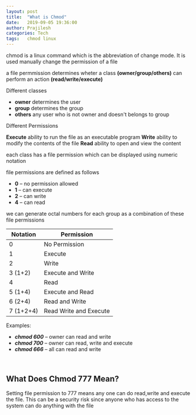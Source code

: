```yaml
---
layout: post
title:  "What is Chmod"
date:   2019-09-05 19:36:00 
author: Prajilesh
categories: Tech
tags:	chmod linux
---
```


chmod is a linux command which is the abbreviation of change mode. It is used manually  change the  permission of a file

a file permmission determines wheter a class **(owner/group/others)** can perform an action **(read/write/execute)**

Different classes 
 * **owner**  determines the user  
 * **group** determines the group
 * **others** any user who is not owner and doesn't belongs to group

Different Permissions

**Execute** ability to run the file as an executable program
**Write** ability to modify the contents of the file
**Read** ability to open and view the content 

each class has a file permission which can be displayed using numeric notation

file permissions are defined as follows
 * **0** – no permission allowed
 * **1** – can execute
 * **2** – can write
 * **4** – can read

 we can generate octal numbers for each group as a combination of these file permissions

| Notation 	|  Permission	|
|---	|---	|
| 0 	|  No Permission	|
| 1 	|  Execute	|
|  2	|  	Write|
| 3 (1+2) 	| Execute and Write 	|
| 4 	|  Read	|
| 5 (1+4)	|  Execute and Read	|
| 6  (2+4)	|  	Read and Write|
|7 (1+2+4)| Read Write and Execute|



Examples:
* ***chmod 600***  – owner can read and write
* ***chmod 700***   – owner can read, write and execute
* ***chmod 666***  – all can read and write

&nbsp;

## What Does Chmod 777 Mean?

Setting file permission to 777 means any one can do read,write and execute the file. This can be a security risk since anyone who has access to the system can do anything with the file
